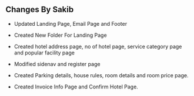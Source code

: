 ## Changes By Sakib
* Updated Landing Page, Email Page and Footer
* Created New Folder For Landing Page

* Created hotel address page, no of hotel page, service category page and popular facility page
* Modified sidenav and register page


* Created Parking details, house rules, room details and room price page.

* Created Invoice Info Page and Confirm Hotel Page.